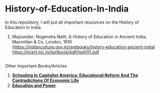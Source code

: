 # History-of-Education-In-India
In this repository, I will put all important resources on the History of Education in India.
1. Mazumder, Nogendra Nath, A History of Education in Ancient India, Macmillan & Co, London, 1916 (https://indianculture.gov.in/rarebooks/history-education-ancient-india)
https://ncert.nic.in/textbook/pdf/heih111.pdf
##
Other Important Books/Articles
1. [**Schooling In Capitalist America: Educational Reform And The Contradictions Of Economic Life**](https://books.google.co.in/books/about/Schooling_in_Capitalist_America.html?id=gwfcAgAAQBAJ&printsec=frontcover&source=kp_read_button&hl=en&newbks=1&newbks_redir=0&redir_esc=y#v=onepage&q&f=false)
2. [**Education and Power**](https://books.google.co.in/books?id=4pLHBQAAQBAJ&printsec=frontcover&dq=michael+apple+education+and+power&hl=en&newbks=1&newbks_redir=0&sa=X&redir_esc=y#v=onepage&q=michael%20apple%20education%20and%20power&f=false)
